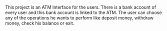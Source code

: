 This project is an ATM Interface for the users. There is a bank account of every user and this bank account is linked to the ATM.
The user can choose any of the operations he wants to perform like deposit money, withdraw money, check his balance or exit.
